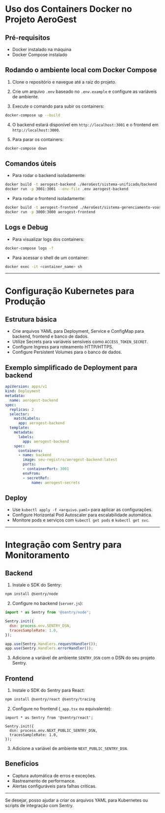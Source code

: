 # Uso dos Containers Docker no Projeto AeroGest

## Pré-requisitos
- Docker instalado na máquina
- Docker Compose instalado

## Rodando o ambiente local com Docker Compose

1. Clone o repositório e navegue até a raiz do projeto.

2. Crie um arquivo `.env` baseado no `.env.example` e configure as variáveis de ambiente.

3. Execute o comando para subir os containers:
```bash
docker-compose up --build
```

4. O backend estará disponível em `http://localhost:3001` e o frontend em `http://localhost:3000`.

5. Para parar os containers:
```bash
docker-compose down
```

## Comandos úteis

- Para rodar o backend isoladamente:
```bash
docker build -t aerogest-backend ./AeroGest/sistema-unificado/backend
docker run -p 3001:3001 --env-file .env aerogest-backend
```

- Para rodar o frontend isoladamente:
```bash
docker build -t aerogest-frontend ./AeroGest/sistema-gerenciamento-voos-frontend
docker run -p 3000:3000 aerogest-frontend
```

## Logs e Debug

- Para visualizar logs dos containers:
```bash
docker-compose logs -f
```

- Para acessar o shell de um container:
```bash
docker exec -it <container_name> sh
```

---

# Configuração Kubernetes para Produção

## Estrutura básica

- Crie arquivos YAML para Deployment, Service e ConfigMap para backend, frontend e banco de dados.
- Utilize Secrets para variáveis sensíveis como `ACCESS_TOKEN_SECRET`.
- Configure Ingress para roteamento HTTP/HTTPS.
- Configure Persistent Volumes para o banco de dados.

## Exemplo simplificado de Deployment para backend

```yaml
apiVersion: apps/v1
kind: Deployment
metadata:
  name: aerogest-backend
spec:
  replicas: 2
  selector:
    matchLabels:
      app: aerogest-backend
  template:
    metadata:
      labels:
        app: aerogest-backend
    spec:
      containers:
      - name: backend
        image: seu-registro/aerogest-backend:latest
        ports:
        - containerPort: 3001
        envFrom:
        - secretRef:
            name: aerogest-secrets
```

## Deploy

- Use `kubectl apply -f <arquivo.yaml>` para aplicar as configurações.
- Configure Horizontal Pod Autoscaler para escalabilidade automática.
- Monitore pods e serviços com `kubectl get pods` e `kubectl get svc`.

---

# Integração com Sentry para Monitoramento

## Backend

1. Instale o SDK do Sentry:
```bash
npm install @sentry/node
```

2. Configure no backend (`server.js`):

```js
import * as Sentry from '@sentry/node';

Sentry.init({
  dsn: process.env.SENTRY_DSN,
  tracesSampleRate: 1.0,
});

app.use(Sentry.Handlers.requestHandler());
app.use(Sentry.Handlers.errorHandler());
```

3. Adicione a variável de ambiente `SENTRY_DSN` com o DSN do seu projeto Sentry.

## Frontend

1. Instale o SDK do Sentry para React:
```bash
npm install @sentry/react @sentry/tracing
```

2. Configure no frontend (`_app.tsx` ou equivalente):

```tsx
import * as Sentry from '@sentry/react';

Sentry.init({
  dsn: process.env.NEXT_PUBLIC_SENTRY_DSN,
  tracesSampleRate: 1.0,
});
```

3. Adicione a variável de ambiente `NEXT_PUBLIC_SENTRY_DSN`.

## Benefícios

- Captura automática de erros e exceções.
- Rastreamento de performance.
- Alertas configuráveis para falhas críticas.

---

Se desejar, posso ajudar a criar os arquivos YAML para Kubernetes ou scripts de integração com Sentry.
